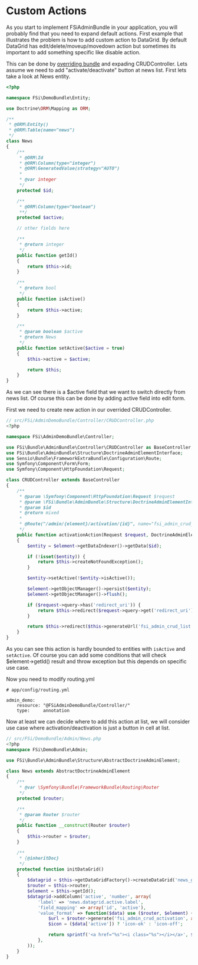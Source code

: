 # Custom Actions

As you start to implement FSiAdminBundle in your application, you will probably find that you need to expand default actions.
First example that illustrates the problem is how to add custom action to DataGrid.
By default DataGrid has edit/delete/moveup/movedown action but sometimes its important to add something specific like
disable action.

This can be done by [overriding bundle](Resources/doc/installation.md) and expading CRUDController.
Lets assume we need to add "activate/deactivate" button at news list.
First lets take a look at News entity.

```php
<?php

namespace FSi\DemoBundle\Entity;

use Doctrine\ORM\Mapping as ORM;

/**
 * @ORM\Entity()
 * @ORM\Table(name="news")
 */
class News
{
    /**
     * @ORM\Id
     * @ORM\Column(type="integer")
     * @ORM\GeneratedValue(strategy="AUTO")
     *
     * @var integer
     */
    protected $id;

    /**
     * @ORM\Column(type="boolean")
     **/
    protected $active;

    // other fields here

    /**
     * @return integer
     */
    public function getId()
    {
        return $this->id;
    }

    /**
     * @return bool
     */
    public function isActive()
    {
        return $this->active;
    }

    /**
     * @param boolean $active
     * @return News
     */
    public function setActive($active = true)
    {
        $this->active = $active;

        return $this;
    }
}
```

As we can see there is a $active field that we want to switch directly from news list. Of course this can be done
by adding active field into edit form.

First we need to create new action in our overrided CRUDController.

```php
// src/FSi/AdminDemoBundle/Controller/CRUDController.php
<?php

namespace FSi\AdminDemoBundle\Controller;

use FSi\Bundle\AdminBundle\Controller\CRUDController as BaseController;
use FSi\Bundle\AdminBundle\Structure\DoctrineAdminElementInterface;
use Sensio\Bundle\FrameworkExtraBundle\Configuration\Route;
use Symfony\Component\Form\Form;
use Symfony\Component\HttpFoundation\Request;

class CRUDController extends BaseController
{
    /**
     * @param \Symfony\Component\HttpFoundation\Request $request
     * @param \FSi\Bundle\AdminBundle\Structure\DoctrineAdminElementInterface $element
     * @param $id
     * @return mixed
     *
     * @Route("/admin/{element}/activation/{id}", name="fsi_admin_crud_activation")
     */
    public function activationAction(Request $request, DoctrineAdminElementInterface $element, $id)
    {
        $entity = $element->getDataIndexer()->getData($id);

        if (!isset($entity)) {
            return $this->createNotFoundException();
        }

        $entity->setActive(!$entity->isActive());

        $element->getObjectManager()->persist($entity);
        $element->getObjectManager()->flush();

        if ($request->query->has('redirect_uri')) {
            return $this->redirect($request->query->get('redirect_uri'));
        }

        return $this->redirect($this->generateUrl('fsi_admin_crud_list', array('element' => $element->getId())));
    }
}
```

As you can see this action is hardly bounded to entities with ``isActive`` and ``setActive``. Of course you can add
some conditions that will check $element->getId() result and throw exception but this depends on specific use case.

Now you need to modify routing.yml

```
# app/config/routing.yml

admin_demo:
    resource: "@FSiAdminDemoBundle/Controller/"
    type:     annotation

```

Now at least we can decide where to add this action at list, we will consider use case where activation/deactivation is
just a button in cell at list.

```php
// src/FSi/DemoBundle/Admin/News.php
<?php
namespace FSi\DemoBundle\Admin;

use FSi\Bundle\AdminBundle\Structure\AbstractDoctrineAdminElement;

class News extends AbstractDoctrineAdminElement
{
    /**
     * @var \Symfony\Bundle\FrameworkBundle\Routing\Router
     */
    protected $router;

    /**
     * @param Router $router
     */
    public function __construct(Router $router)
    {
        $this->router = $router;
    }

    /**
     * {@inheritDoc}
     */
    protected function initDataGrid()
    {
        $datagrid = $this->getDataGridFactory()->createDataGrid('news_grid');
        $router = $this->router;
        $element = $this->getId();
        $datagrid->addColumn('active', 'number', array(
            'label' => 'news.datagrid.active.label',
            'field_mapping' => array('id', 'active'),
            'value_format' => function($data) use ($router, $element) {
                $url = $router->generate('fsi_admin_crud_activation', array('element' => $element, 'id' => $data['id']));
                $icon = ($data['active']) ? 'icon-ok' : 'icon-off';

                return sprintf('<a href="%s"><i class="%s"></i></a>', $url, $icon);
            },
        ));
    }
}
